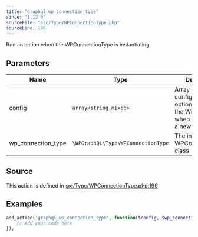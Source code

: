 ```yaml
---
title: "graphql_wp_connection_type"
since: "1.13.0"
sourceFile: "src/Type/WPConnectionType.php"
sourceLine: 196
---
```



Run an action when the WPConnectionType is instantiating.

## Parameters

| Name | Type | Description |
|------|------|-------------|
| config | `array<string,mixed>` | Array of configuration options passed to the WPObjectType when instantiating a new type |
| wp_connection_type | `\WPGraphQL\Type\WPConnectionType` | The instance of the WPConnectionType class |


## Source

This action is defined in [src/Type/WPConnectionType.php:196](https://github.com/wp-graphql/wp-graphql/blob/develop/src/Type/WPConnectionType.php#L196)


## Examples

```php
add_action('graphql_wp_connection_type', function($config, $wp_connection_type) {
    // Add your code here
});
```